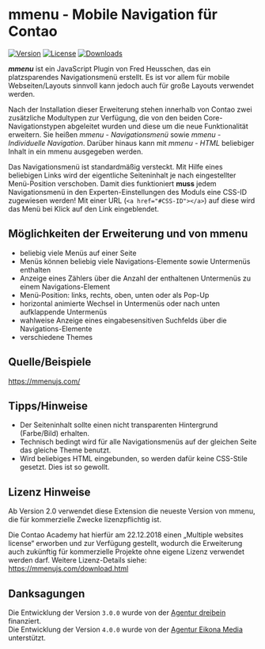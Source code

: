mmenu - Mobile Navigation für Contao
====================================
[![Version](http://img.shields.io/packagist/v/dklemmt/contao_dk_mmenu.svg?style=flat-square)](https://packagist.org/packages/dklemmt/contao_dk_mmenu)
[![License](http://img.shields.io/packagist/l/dklemmt/contao_dk_mmenu.svg?style=flat-square)](http://spdx.org/licenses/MIT.html)
[![Downloads](http://img.shields.io/packagist/dt/dklemmt/contao_dk_mmenu.svg?style=flat-square)](https://packagist.org/packages/dklemmt/contao_dk_mmenu)

***mmenu*** ist ein JavaScript Plugin von Fred Heusschen, das ein platzsparendes Navigationsmenü erstellt. Es ist vor allem für mobile Webseiten/Layouts sinnvoll kann jedoch auch für große Layouts verwendet werden.

Nach der Installation dieser Erweiterung stehen innerhalb von Contao zwei zusätzliche Modultypen zur Verfügung, die von den beiden Core-Navigationstypen abgeleitet wurden und diese um die neue Funktionalität erweitern. Sie heißen *mmenu - Navigationsmenü* sowie *mmenu - Individuelle Navigation*. Darüber hinaus kann mit *mmenu - HTML* beliebiger Inhalt in ein mmenu ausgegeben werden.

Das Navigationsmenü ist standardmäßig versteckt. Mit Hilfe eines beliebigen Links wird der eigentliche Seiteninhalt je nach eingestellter Menü-Position verschoben. Damit dies funktioniert **muss** jedem Navigationsmenü in den Experten-Einstellungen des Moduls eine CSS-ID zugewiesen werden! Mit einer URL (`<a href="#CSS-ID"></a>`) auf diese wird das Menü bei Klick auf den Link eingeblendet.

Möglichkeiten der Erweiterung und von mmenu
-------------------------------------------

* beliebig viele Menüs auf einer Seite
* Menüs können beliebig viele Navigations-Elemente sowie Untermenüs enthalten
* Anzeige eines Zählers über die Anzahl der enthaltenen Untermenüs zu einem Navigations-Element
* Menü-Position: links, rechts, oben, unten oder als Pop-Up
* horizontal animierte Wechsel in Untermenüs oder nach unten aufklappende Untermenüs
* wahlweise Anzeige eines eingabesensitiven Suchfelds über die Navigations-Elemente
* verschiedene Themes

Quelle/Beispiele
----------------

https://mmenujs.com/

Tipps/Hinweise
--------------

* Der Seiteninhalt sollte einen nicht transparenten Hintergrund (Farbe/Bild) erhalten.
* Technisch bedingt wird für alle Navigationsmenüs auf der gleichen Seite das gleiche Theme benutzt.
* Wird beliebiges HTML eingebunden, so werden dafür keine CSS-Stile gesetzt. Dies ist so gewollt.

Lizenz Hinweise
---------------

Ab Version 2.0 verwendet diese Extension die neueste Version von mmenu, die für kommerzielle Zwecke lizenzpflichtig ist. 

Die Contao Academy hat hierfür am 22.12.2018 einen „Multiple websites license“ erworben und zur Verfügung gestellt, 
wodurch die Erweiterung auch zukünftig für kommerzielle Projekte ohne eigene Lizenz verwendet werden darf. Weitere 
Lizenz-Details siehe: https://mmenujs.com/download.html

Danksagungen
---------------

Die Entwicklung der Version `3.0.0` wurde von der [Agentur dreibein](https://www.agentur-dreibein.de/) finanziert.  
Die Entwicklung der Version `4.0.0` wurde von der [Agentur Eikona Media](https://www.eikona-media.de/) unterstützt.
